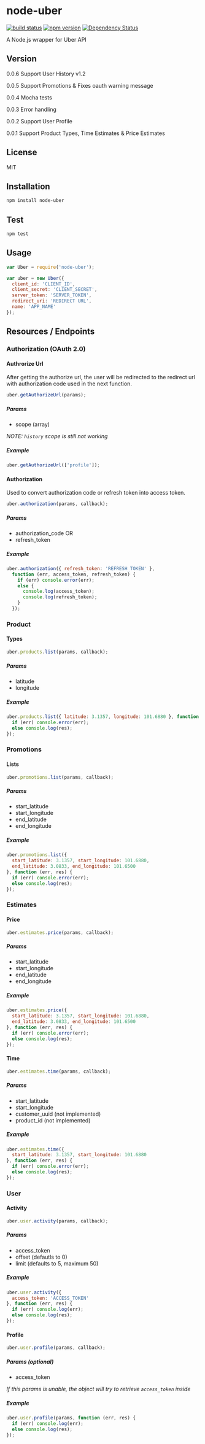 node-uber
=========
[![build status](https://img.shields.io/travis/shernshiou/node-uber.svg?style=flat-square)](https://travis-ci.org/shernshiou/node-uber) [![npm version](http://img.shields.io/npm/v/gh-badges.svg?style=flat-square)](https://npmjs.org/package/gh-badges) [![Dependency Status](https://david-dm.org/shernshiou/node-uber.svg?style=flat-square)](https://david-dm.org/shernshiou/node-uber)

A Node.js wrapper for Uber API


Version
-------
0.0.6 Support User History v1.2

0.0.5 Support Promotions & Fixes oauth warning message

0.0.4 Mocha tests

0.0.3 Error handling

0.0.2 Support User Profile

0.0.1 Support Product Types, Time Estimates & Price Estimates

License
-------

MIT


Installation
------------

```sh
npm install node-uber
```

Test
------------

```sh
npm test
```

Usage
-----
```javascript
var Uber = require('node-uber');

var uber = new Uber({
  client_id: 'CLIENT_ID',
  client_secret: 'CLIENT_SECRET',
  server_token: 'SERVER_TOKEN',
  redirect_uri: 'REDIRECT URL',
  name: 'APP_NAME'
});
```

Resources / Endpoints
---------------------

### Authorization (OAuth 2.0)
#### Authrorize Url
After getting the authorize url, the user will be redirected to the redirect url with authorization code used in the next function.
```javascript
uber.getAuthorizeUrl(params);
```

##### Params
* scope (array)

_NOTE: `history` scope is still not working_

##### Example
```javascript
uber.getAuthorizeUrl(['profile']);
```
#### Authorization
Used to convert authorization code or refresh token into access token.
```javascript
uber.authorization(params, callback);
```
##### Params
* authorization_code OR
* refresh_token

##### Example
```javascript
uber.authorization({ refresh_token: 'REFRESH_TOKEN' }, 
  function (err, access_token, refresh_token) {
    if (err) console.error(err);
    else {
      console.log(access_token);
      console.log(refresh_token);
    }
  });

```

### Product
#### Types 
```javascript
uber.products.list(params, callback);
```
##### Params
* latitude
* longitude

##### Example
```javascript
uber.products.list({ latitude: 3.1357, longitude: 101.6880 }, function (err, res) {
  if (err) console.error(err);
  else console.log(res);
});
```

### Promotions
#### Lists
```javascript
uber.promotions.list(params, callback);
```

##### Params
* start_latitude
* start_longitude
* end_latitude
* end_longitude

##### Example
```javascript
uber.promotions.list({ 
  start_latitude: 3.1357, start_longitude: 101.6880, 
  end_latitude: 3.0833, end_longitude: 101.6500 
}, function (err, res) {
  if (err) console.error(err);
  else console.log(res);
});
```

### Estimates
#### Price
```javascript
uber.estimates.price(params, callback);
```
##### Params
* start_latitude
* start_longitude
* end_latitude
* end_longitude

##### Example
```javascript
uber.estimates.price({ 
  start_latitude: 3.1357, start_longitude: 101.6880, 
  end_latitude: 3.0833, end_longitude: 101.6500 
}, function (err, res) {
  if (err) console.error(err);
  else console.log(res);
});
```

#### Time
```javascript
uber.estimates.time(params, callback);
```
##### Params
* start_latitude
* start_longitude
* customer_uuid (not implemented)
* product_id (not implemented)

##### Example
```javascript
uber.estimates.time({ 
  start_latitude: 3.1357, start_longitude: 101.6880
}, function (err, res) {
  if (err) console.error(err);
  else console.log(res);
});
```

### User 
#### Activity
```javascript
uber.user.activity(params, callback);
```

##### Params
* access_token
* offset (defautls to 0)
* limit (defaults to 5, maximum 50)

##### Example
```javascript
uber.user.activity({
  access_token: 'ACCESS_TOKEN'
}, function (err, res) {
  if (err) console.log(err);
  else console.log(res);
});
```

#### Profile
```javascript
uber.user.profile(params, callback);
```

##### Params (optional)
* access_token

_If this params is unable, the object will try to retrieve `access_token` inside_

##### Example
```javascript
uber.user.profile(params, function (err, res) {
  if (err) console.log(err);
  else console.log(res);
});
```